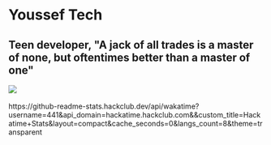 # Youssef Tech
## Teen developer, "A jack of all trades is a master of none, but oftentimes better than a master of one"
<picture>
  <source
    srcset="https://github-readme-stats.vercel.app/api?username=yousseftechdev&show_icons=true&theme=nord&show=reviews,discussions_started,discussions_answered,prs_merged,prs_merged_percentage"
    media="(prefers-color-scheme: dark)"
  />
  <source
    srcset="https://github-readme-stats.vercel.app/api?username=yousseftechdev&show_icons=true&theme=light&show=reviews,discussions_started,discussions_answered,prs_merged,prs_merged_percentage"
    media="(prefers-color-scheme: light), (prefers-color-scheme: no-preference)"
  />
  <img src="https://github-readme-stats.vercel.app/api?username=yousseftech&show_icons=true" />
</picture>
<br>
<picture>
  <source
    srcset="https://github-readme-stats.hackclub.dev/api/wakatime?username=yousseftechdev&api_domain=hackatime.hackclub.com&theme=nord&custom_title=Time+spent+on+VSCode+(since+November+of+2024)&layout=compact&cache_seconds=0&langs_count=8"
    media="(prefers-color-scheme: dark)"
  />
  <source
    srcset="[https://github-readme-stats.vercel.app/api/top-langs/?username=yousseftechdev&langs_count=8&layout=pie&theme=light](https://github-readme-stats.hackclub.dev/api/wakatime?username=yousseftechdev&api_domain=hackatime.hackclub.com&theme=light&custom_title=Time+spent+on+VSCode+(since+November+of+2024)&layout=compact&cache_seconds=0&langs_count=8)"
    media="(prefers-color-scheme: light), (prefers-color-scheme: no-preference)"
  />
</picture>
<br>
https://github-readme-stats.hackclub.dev/api/wakatime?username=441&api_domain=hackatime.hackclub.com&&custom_title=Hackatime+Stats&layout=compact&cache_seconds=0&langs_count=8&theme=transparent



<!--
**yousseftechdev/yousseftechdev** is a ✨ _special_ ✨ repository because its `README.md` (this file) appears on your GitHub profile.

Here are some ideas to get you started:

- 🔭 I’m currently working on ...
- 🌱 I’m currently learning ...
- 👯 I’m looking to collaborate on ...
- 🤔 I’m looking for help with ...
- 💬 Ask me about ...
- 📫 How to reach me: ...
- 😄 Pronouns: ...
- ⚡ Fun fact: ...
-->
